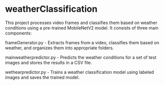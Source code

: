 # weatherClassification

This project processes video frames and classifies them based on weather conditions using a pre-trained MobileNetV2 model. It consists of three main components:

frameGenerator.py - Extracts frames from a video, classifies them based on weather, and organizes them into appropriate folders.

mainweatherpredictor.py - Predicts the weather conditions for a set of test images and stores the results in a CSV file.

wethearpredictor.py - Trains a weather classification model using labeled images and saves the trained model.
